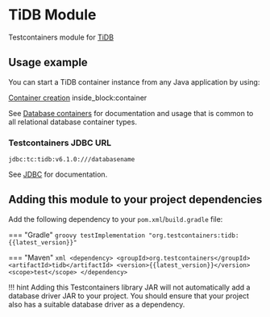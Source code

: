 # TiDB Module

Testcontainers module for [TiDB](https://hub.docker.com/r/pingcap/tidb)

## Usage example

You can start a TiDB container instance from any Java application by using:

<!--codeinclude-->
[Container creation](../../../modules/tidb/src/test/java/org/testcontainers/tidb/TiDBContainerTest.java) inside_block:container
<!--/codeinclude-->

See [Database containers](./index.md) for documentation and usage that is common to all relational database container types.

### Testcontainers JDBC URL

`jdbc:tc:tidb:v6.1.0:///databasename`

See [JDBC](./jdbc.md) for documentation.

## Adding this module to your project dependencies

Add the following dependency to your `pom.xml`/`build.gradle` file:

=== "Gradle"
    ```groovy
    testImplementation "org.testcontainers:tidb:{{latest_version}}"
    ```

=== "Maven"
    ```xml
    <dependency>
        <groupId>org.testcontainers</groupId>
        <artifactId>tidb</artifactId>
        <version>{{latest_version}}</version>
        <scope>test</scope>
    </dependency>
    ```

!!! hint
    Adding this Testcontainers library JAR will not automatically add a database driver JAR to your project. You should ensure that your project also has a suitable database driver as a dependency.
